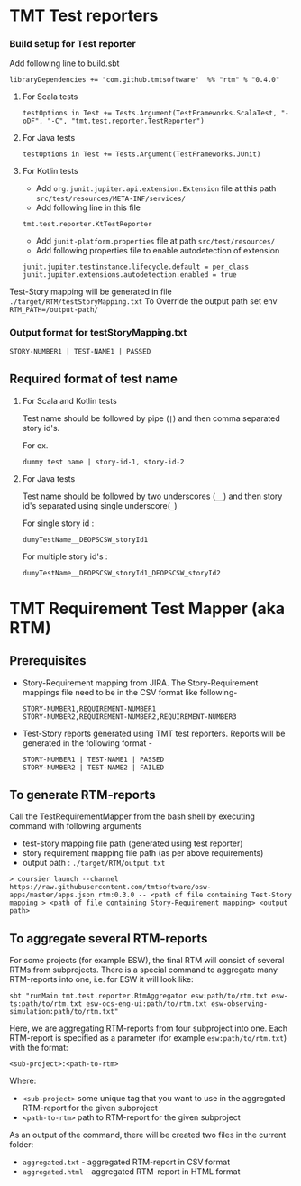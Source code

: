 # TMT Test reporters

### Build setup for Test reporter
Add following line to build.sbt

```
libraryDependencies += "com.github.tmtsoftware"  %% "rtm" % "0.4.0"
```


1. For Scala tests

    ```
    testOptions in Test += Tests.Argument(TestFrameworks.ScalaTest, "-oDF", "-C", "tmt.test.reporter.TestReporter")
    ```
2. For Java tests

    ```
    testOptions in Test += Tests.Argument(TestFrameworks.JUnit)
    ```
3. For Kotlin tests

    - Add `org.junit.jupiter.api.extension.Extension` file at this path `src/test/resources/META-INF/services/`
    - Add following line in this file 
    ```
    tmt.test.reporter.KtTestReporter
    ```
    - Add `junit-platform.properties` file at path `src/test/resources/`
    - Add following properties file to enable autodetection of extension
    
    ```
    junit.jupiter.testinstance.lifecycle.default = per_class
    junit.jupiter.extensions.autodetection.enabled = true
    ```

Test-Story mapping will be generated in file `./target/RTM/testStoryMapping.txt` 
To Override the output path set env `RTM_PATH=/output-path/`

### Output format for testStoryMapping.txt
```
STORY-NUMBER1 | TEST-NAME1 | PASSED
```

## Required format of test name

1. For Scala and Kotlin tests 

    Test name should be followed by pipe (`|`) and then comma separated story id's.

    For ex.
    ```
    dummy test name | story-id-1, story-id-2
    ```
2. For Java tests

    Test name should be followed by two underscores (`__`) and then story id's separated using single underscore(`_`)

    For single story id :
    ```
    dumyTestName__DEOPSCSW_storyId1
    ```
    For multiple story id's :
    ```
    dumyTestName__DEOPSCSW_storyId1_DEOPSCSW_storyId2
    ```

# TMT Requirement Test Mapper (aka RTM)


## Prerequisites 
- Story-Requirement mapping from JIRA.
    The Story-Requirement mappings file need to be in the CSV format like following-
    ```
    STORY-NUMBER1,REQUIREMENT-NUMBER1
    STORY-NUMBER2,REQUIREMENT-NUMBER2,REQUIREMENT-NUMBER3
    ```
- Test-Story reports generated using TMT test reporters.
    Reports will be generated in the following format -
    ```
    STORY-NUMBER1 | TEST-NAME1 | PASSED
    STORY-NUMBER2 | TEST-NAME2 | FAILED
    ```

## To generate RTM-reports

Call the TestRequirementMapper from the bash shell by executing command with following arguments
- test-story mapping file path (generated using test reporter)
- story requirement mapping file path (as per above requirements)
- output path : `./target/RTM/output.txt`
```
> coursier launch --channel https://raw.githubusercontent.com/tmtsoftware/osw-apps/master/apps.json rtm:0.3.0 -- <path of file containing Test-Story mapping > <path of file containing Story-Requirement mapping> <output path>
```

## To aggregate several RTM-reports

For some projects (for example ESW), the final RTM will consist of several RTMs from subprojects. 
There is a special command to aggregate many RTM-reports into one, i.e. for ESW it will look like:
```shell
sbt "runMain tmt.test.reporter.RtmAggregator esw:path/to/rtm.txt esw-ts:path/to/rtm.txt esw-ocs-eng-ui:path/to/rtm.txt esw-observing-simulation:path/to/rtm.txt"
```
Here, we are aggregating RTM-reports from four subproject into one. Each RTM-report is specified as a parameter (for example `esw:path/to/rtm.txt`) with the format:
```shell
<sub-project>:<path-to-rtm>
```
Where:
- `<sub-project>` some unique tag that you want to use in the aggregated RTM-report for the given subproject
- `<path-to-rtm>` path to RTM-report for the given subproject

As an output of the command, there will be created two files in the current folder:
- `aggregated.txt` - aggregated RTM-report in CSV format
- `aggregated.html` - aggregated RTM-report in HTML format
